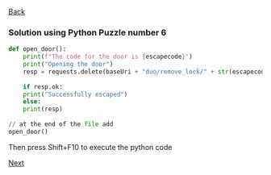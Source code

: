 [Back](../07.%20puzzle6.md)

### Solution using Python Puzzle number 6
```python
def open_door():  
	print(f"The code for the door is {escapecode}")  
	print("Opening the door")  
	resp = requests.delete(baseUri + "duo/remove_lock/" + str(escapecode), headers=apiKey)  
	  
	if resp.ok:  
	print("Successfully escaped")  
	else:  
	print(resp)
	
// at the end of the file add
open_door()
```
Then press Shift+F10 to execute the python code

[Next](../08.%20end.md)
